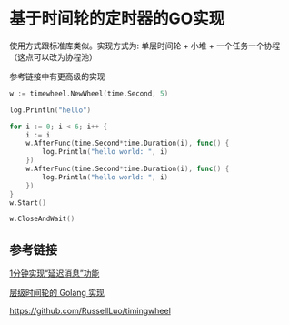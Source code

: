 # 基于时间轮的定时器的GO实现

使用方式跟标准库类似。实现方式为: 单层时间轮 + 小堆 + 一个任务一个协程（这点可以改为协程池）

参考链接中有更高级的实现

```go
w := timewheel.NewWheel(time.Second, 5)

log.Println("hello")

for i := 0; i < 6; i++ {
    i := i
    w.AfterFunc(time.Second*time.Duration(i), func() {
        log.Println("hello world: ", i)
    })
    w.AfterFunc(time.Second*time.Duration(i), func() {
        log.Println("hello world: ", i)
    })
}
w.Start()

w.CloseAndWait()
```


参考链接
--------------
[1分钟实现“延迟消息”功能](http://www.10tiao.com/html/249/201703/2651959961/1.html)

[层级时间轮的 Golang 实现](http://russellluo.com/2018/10/golang-implementation-of-hierarchical-timing-wheels.html)

https://github.com/RussellLuo/timingwheel